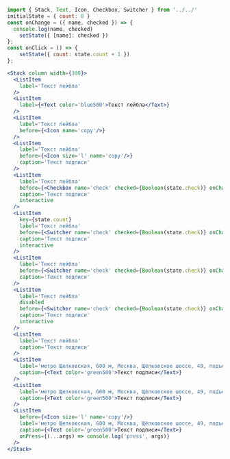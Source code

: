 ```jsx
import { Stack, Text, Icon, Checkbox, Switcher } from '../../'
initialState = { count: 0 }
const onChange = ({ name, checked }) => {
  console.log(name, checked)
    setState({ [name]: checked })
};
const onClick = () => {
    setState({ count: state.count + 1 })
};

<Stack column width={300}>
  <ListItem
    label='Текст лейбла'
  />
  <ListItem
    label={<Text color='blue500'>Текст лейбла</Text>}
  />
  <ListItem
    label='Текст лейбла'
    before={<Icon name='copy'/>}
  />
  <ListItem
    label='Текст лейбла'
    before={<Icon size='l' name='copy'/>}
    caption='Текст подписи'
  />
  <ListItem
    label='Текст лейбла'
    before={<Checkbox name='check' checked={Boolean(state.check)} onChange={onChange}/>}
    caption='Текст подписи'
    interactive
  />
  <ListItem
    key={state.count}
    label='Текст лейбла'
    before={<Switcher name='check' checked={Boolean(state.check)} onChange={onChange}/>}
    caption='Текст подписи'
    interactive
  />
  <ListItem
    label='Текст лейбла'
    before={<Switcher name='check' checked={Boolean(state.check)} onChange={onChange}/>}
    caption='Текст подписи'
  />
  <ListItem
    label='Текст лейбла'
    disabled
    before={<Switcher name='check' checked={Boolean(state.check)} onChange={onChange}/>}
    caption='Текст подписи'
    interactive
  />
  <ListItem
    label='Текст лейбла'
    caption='Текст подписи'
  />
  <ListItem
    label='метро Щелковская, 600 м, Москва, Щёлковское шоссе, 49, подъезд 1'
    caption={<Text color='green500'>Текст подписи</Text>}
  />
  <ListItem
    label='метро Щелковская, 600 м, Москва, Щёлковское шоссе, 49, подъезд 1'
    caption={<Text color='green500'>Текст подписи</Text>}
  />
  <ListItem
    before={<Icon size='l' name='copy'/>}
    label='метро Щелковская, 600 м, Москва, Щёлковское шоссе, 49, подъезд 1'
    caption={<Text color='green500'>Текст подписи</Text>}
    onPress={(...args) => console.log('press', args)}
  />
</Stack>
```

  <!-- <ListItem
    label='Текст лейбла'
  />
  <ListItem
    label={<Text color='blue500'>Текст лейбла</Text>}
  />
  <ListItem
    label='Текст лейбла'
    before={<Icon name='copy'/>}
  />
  <ListItem
    label='Текст лейбла'
    before={<Icon size='l' name='copy'/>}
    caption='Текст подписи'
  />
  <ListItem
    label='Текст лейбла'
    before={<Checkbox name='check' checked={Boolean(state.check)} onChange={onChange}/>}
    caption='Текст подписи'
    interactive
  /> -->


<!-- 
  <ListItem
    label='Текст лейбла'
    disabled
    before={<Switcher name='check' checked={Boolean(state.check)} onChange={onChange}/>}
    caption='Текст подписи'
    interactive
  />
  <ListItem
    label='Текст лейбла'
    caption='Текст подписи'
  />
  <ListItem
    label='метро Щелковская, 600 м, Москва, Щёлковское шоссе, 49, подъезд 1'
    caption={<Text color='green500'>Текст подписи</Text>}
  />
  <ListItem
    label='метро Щелковская, 600 м, Москва, Щёлковское шоссе, 49, подъезд 1'
    caption={<Text color='green500'>Текст подписи</Text>}
  />
  <ListItem
    before={<Icon size='l' name='copy'/>}
    label='метро Щелковская, 600 м, Москва, Щёлковское шоссе, 49, подъезд 1'
    caption={<Text color='green500'>Текст подписи</Text>}
    onPress={(...args) => console.log('press', args)}
  /> -->